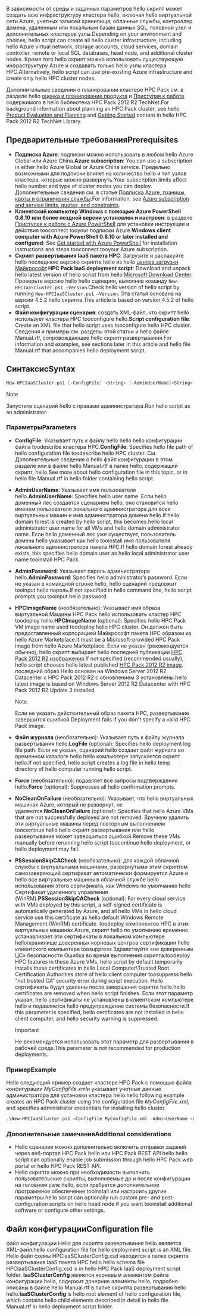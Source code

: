 



<span data-ttu-id="01ccf-101">В зависимости от среды и заданных параметров hello скрипт может создать всю инфраструктуру кластера hello, включая hello виртуальной сети Azure, учетных записей хранилища, облачные службы, контроллер домена, удаленным или локальным базам данных SQL, головной узел и дополнительных кластеров узлы.</span><span class="sxs-lookup"><span data-stu-id="01ccf-101">Depending on your environment and choices, hello script can create all hello cluster infrastructure, including hello Azure virtual network, storage accounts, cloud services, domain controller, remote or local SQL databases, head node, and additional cluster nodes.</span></span> <span data-ttu-id="01ccf-102">Кроме того hello скрипт можно использовать существующую инфраструктуру Azure и создавать только hello узлы кластера HPC.</span><span class="sxs-lookup"><span data-stu-id="01ccf-102">Alternatively, hello script can use pre-existing Azure infrastructure and create only hello HPC cluster nodes.</span></span>

<span data-ttu-id="01ccf-103">Дополнительные сведения о планировании кластере HPC Pack см. в разделе hello [оценка и планирование продукта](https://technet.microsoft.com/library/jj899596.aspx) и [Приступая к работе](https://technet.microsoft.com/library/jj899590.aspx) содержимого в hello библиотека HPC Pack 2012 R2 TechNet.</span><span class="sxs-lookup"><span data-stu-id="01ccf-103">For background information about planning an HPC Pack cluster, see hello [Product Evaluation and Planning](https://technet.microsoft.com/library/jj899596.aspx) and [Getting Started](https://technet.microsoft.com/library/jj899590.aspx) content in hello HPC Pack 2012 R2 TechNet Library.</span></span>

## <a name="prerequisites"></a><span data-ttu-id="01ccf-104">Предварительные требования</span><span class="sxs-lookup"><span data-stu-id="01ccf-104">Prerequisites</span></span>
* <span data-ttu-id="01ccf-105">**Подписка Azure**: подписки можно использовать в любом hello Azure Global или Azure China.</span><span class="sxs-lookup"><span data-stu-id="01ccf-105">**Azure subscription**: You can use a subscription in either hello Azure Global or Azure China service.</span></span> <span data-ttu-id="01ccf-106">Предельно возможными для подписки влияет на количество hello и тип узлов кластера, которые можно развернуть.</span><span class="sxs-lookup"><span data-stu-id="01ccf-106">Your subscription limits affect hello number and type of cluster nodes you can deploy.</span></span> <span data-ttu-id="01ccf-107">Дополнительные сведения см. в статье [Подписка Azure, границы, квоты и ограничения службы](../articles/azure-subscription-service-limits.md).</span><span class="sxs-lookup"><span data-stu-id="01ccf-107">For information, see [Azure subscription and service limits, quotas, and constraints](../articles/azure-subscription-service-limits.md).</span></span>
* <span data-ttu-id="01ccf-108">**Клиентский компьютер Windows с помощью Azure PowerShell 0.8.10 или более поздней версии установлен и настроен**: в разделе [Приступая к работе с Azure PowerShell](/powershell/azureps-cmdlets-docs) для установки инструкции и действия tooconnect tooyour подписки Azure.</span><span class="sxs-lookup"><span data-stu-id="01ccf-108">**Windows client computer with Azure PowerShell 0.8.10 or later installed and configured**: See [Get started with Azure PowerShell](/powershell/azureps-cmdlets-docs) for installation instructions and steps tooconnect tooyour Azure subscription.</span></span>
* <span data-ttu-id="01ccf-109">**Скрипт развертывания IaaS пакета HPC**: Загрузите и распакуйте hello последнюю версию скрипта hello из hello [центра загрузки Майкрософт](https://www.microsoft.com/download/details.aspx?id=44949).</span><span class="sxs-lookup"><span data-stu-id="01ccf-109">**HPC Pack IaaS deployment script**: Download and unpack hello latest version of hello script from hello [Microsoft Download Center](https://www.microsoft.com/download/details.aspx?id=44949).</span></span> <span data-ttu-id="01ccf-110">Проверьте версию hello hello сценария, выполнив команду `New-HPCIaaSCluster.ps1 –Version`.</span><span class="sxs-lookup"><span data-stu-id="01ccf-110">Check hello version of hello script by running `New-HPCIaaSCluster.ps1 –Version`.</span></span> <span data-ttu-id="01ccf-111">Эта статья основана на версии 4.5.2 hello скрипта.</span><span class="sxs-lookup"><span data-stu-id="01ccf-111">This article is based on version 4.5.2 of hello script.</span></span>
* <span data-ttu-id="01ccf-112">**Файл конфигурации сценария**: создать XML-файл, что скрипт hello использует кластера HPC tooconfigure hello.</span><span class="sxs-lookup"><span data-stu-id="01ccf-112">**Script configuration file**: Create an XML file that hello script uses tooconfigure hello HPC cluster.</span></span> <span data-ttu-id="01ccf-113">Сведения и примеры см. разделы этой статьи и hello файле Manual.rtf, сопровождающее hello скрипт развертывания.</span><span class="sxs-lookup"><span data-stu-id="01ccf-113">For information and examples, see sections later in this article and hello file Manual.rtf that accompanies hello deployment script.</span></span>

## <a name="syntax"></a><span data-ttu-id="01ccf-114">Синтаксис</span><span class="sxs-lookup"><span data-stu-id="01ccf-114">Syntax</span></span>
```PowerShell
New-HPCIaaSCluster.ps1 [-ConfigFile] <String> [-AdminUserName]<String> [[-AdminPassword] <String>] [[-HPCImageName] <String>] [[-LogFile] <String>] [-Force] [-NoCleanOnFailure] [-PSSessionSkipCACheck] [<CommonParameters>]
```
> [!NOTE]
> <span data-ttu-id="01ccf-115">Запустите сценарий hello с правами администратора.</span><span class="sxs-lookup"><span data-stu-id="01ccf-115">Run hello script as an administrator.</span></span>
> 
> 

### <a name="parameters"></a><span data-ttu-id="01ccf-116">Параметры</span><span class="sxs-lookup"><span data-stu-id="01ccf-116">Parameters</span></span>
* <span data-ttu-id="01ccf-117">**ConfigFile**: Указывает путь к файлу hello hello hello конфигурации файла toodescribe кластера HPC.</span><span class="sxs-lookup"><span data-stu-id="01ccf-117">**ConfigFile**: Specifies hello file path of hello configuration file toodescribe hello HPC cluster.</span></span> <span data-ttu-id="01ccf-118">См. Дополнительные сведения о hello файл конфигурации в этом разделе или в файле hello Manual.rtf в папке hello, содержащий скрипт, hello.</span><span class="sxs-lookup"><span data-stu-id="01ccf-118">See more about hello configuration file in this topic, or in hello file Manual.rtf in hello folder containing hello script.</span></span>
* <span data-ttu-id="01ccf-119">**AdminUserName**: Указывает имя пользователя hello.</span><span class="sxs-lookup"><span data-stu-id="01ccf-119">**AdminUserName**: Specifies hello user name.</span></span> <span data-ttu-id="01ccf-120">Если hello доменный лес создается сценарием hello, оно становится hello именем пользователя локального администратора для всех виртуальных машин и имя администратора домена hello.</span><span class="sxs-lookup"><span data-stu-id="01ccf-120">If hello domain forest is created by hello script, this becomes hello local administrator user name for all VMs and hello domain administrator name.</span></span> <span data-ttu-id="01ccf-121">Если hello доменный лес уже существует, пользователь домена hello указывает как hello tooinstall имя пользователя локального администратора пакета HPC.</span><span class="sxs-lookup"><span data-stu-id="01ccf-121">If hello domain forest already exists, this specifies hello domain user as hello local administrator user name tooinstall HPC Pack.</span></span>
* <span data-ttu-id="01ccf-122">**AdminPassword**: Указывает пароль администратора hello.</span><span class="sxs-lookup"><span data-stu-id="01ccf-122">**AdminPassword**: Specifies hello administrator’s password.</span></span> <span data-ttu-id="01ccf-123">Если не указан в командной строке hello, hello сценарий предложит tooinput hello пароль.</span><span class="sxs-lookup"><span data-stu-id="01ccf-123">If not specified in hello command line, hello script prompts you tooinput hello password.</span></span>
* <span data-ttu-id="01ccf-124">**HPCImageName** (необязательно): Указывает имя образа виртуальной Машины HPC Pack hello использовать кластер HPC toodeploy hello.</span><span class="sxs-lookup"><span data-stu-id="01ccf-124">**HPCImageName** (optional): Specifies hello HPC Pack VM image name used toodeploy hello HPC cluster.</span></span> <span data-ttu-id="01ccf-125">Он должен быть предоставленный корпорацией Майкрософт пакета HPC образом из hello Azure Marketplace.</span><span class="sxs-lookup"><span data-stu-id="01ccf-125">It must be a Microsoft-provided HPC Pack image from hello Azure Marketplace.</span></span> <span data-ttu-id="01ccf-126">Если не указан (рекомендуется обычно), hello скрипт выбирает hello последней публикации [HPC Pack 2012 R2 изображения](https://azure.microsoft.com/marketplace/partners/microsoft/hpcpack2012r2onwindowsserver2012r2/).</span><span class="sxs-lookup"><span data-stu-id="01ccf-126">If not specified (recommended usually), hello script chooses hello latest published [HPC Pack 2012 R2 image](https://azure.microsoft.com/marketplace/partners/microsoft/hpcpack2012r2onwindowsserver2012r2/).</span></span> <span data-ttu-id="01ccf-127">последний образ Hello основан на Windows Server 2012 R2 Datacenter с HPC Pack 2012 R2 с обновлением 3 установлены.</span><span class="sxs-lookup"><span data-stu-id="01ccf-127">hello latest image is based on Windows Server 2012 R2 Datacenter with HPC Pack 2012 R2 Update 3 installed.</span></span>
  
  > [!NOTE]
  > <span data-ttu-id="01ccf-128">Если не указать действительный образ пакета HPC, развертывание завершится ошибкой.</span><span class="sxs-lookup"><span data-stu-id="01ccf-128">Deployment fails if you don't specify a valid HPC Pack image.</span></span>
  > 
  > 
* <span data-ttu-id="01ccf-129">**Файл журнала** (необязательно): Указывает путь к файлу журнала развертывания hello.</span><span class="sxs-lookup"><span data-stu-id="01ccf-129">**LogFile** (optional): Specifies hello deployment log file path.</span></span> <span data-ttu-id="01ccf-130">Если не указан, сценарий hello создает файл журнала во временном каталоге hello hello компьютере запускается скрипт hello.</span><span class="sxs-lookup"><span data-stu-id="01ccf-130">If not specified, hello script creates a log file in hello temp directory of hello computer running hello script.</span></span>
* <span data-ttu-id="01ccf-131">**Force** (необязательно): подавляет все запросы подтверждения hello.</span><span class="sxs-lookup"><span data-stu-id="01ccf-131">**Force** (optional): Suppresses all hello confirmation prompts.</span></span>
* <span data-ttu-id="01ccf-132">**NoCleanOnFailure** (необязательно): Указывает, что hello виртуальных машинах Azure, который не развернут, не удаляются.</span><span class="sxs-lookup"><span data-stu-id="01ccf-132">**NoCleanOnFailure** (optional): Specifies that hello Azure VMs that are not successfully deployed are not removed.</span></span> <span data-ttu-id="01ccf-133">Вручную удалить эти виртуальные машины перед повторным выполнением toocontinue hello hello скрипт развертывания или hello развертывание может завершиться ошибкой.</span><span class="sxs-lookup"><span data-stu-id="01ccf-133">Remove these VMs manually before rerunning hello script toocontinue hello deployment, or hello deployment may fail.</span></span>
* <span data-ttu-id="01ccf-134">**PSSessionSkipCACheck** (необязательно): для каждой облачной службы с виртуальными машинами, развернутыми этим скриптом самозаверяющий сертификат автоматически формируется Azure и hello все виртуальные машины в облачной службе hello использования этого сертификата, как Windows по умолчанию hello Сертификат удаленного управления (WinRM).</span><span class="sxs-lookup"><span data-stu-id="01ccf-134">**PSSessionSkipCACheck** (optional): For every cloud service with VMs deployed by this script, a self-signed certificate is automatically generated by Azure, and all hello VMs in hello cloud service use this certificate as hello default Windows Remote Management (WinRM) certificate.</span></span> <span data-ttu-id="01ccf-135">toodeploy компонентов HPC в этих виртуальных машинах Azure, скрипт hello по умолчанию временно устанавливает эти сертификаты в локальном компьютере hello\\хранилище доверенных корневых центров сертификации hello клиентского компьютера toosuppress Здравствуйте «не доверенным ЦС» безопасности Ошибка во время выполнения скрипта.</span><span class="sxs-lookup"><span data-stu-id="01ccf-135">toodeploy HPC features in these Azure VMs, hello script by default temporarily installs these certificates in hello Local Computer\\Trusted Root Certification Authorities store of hello client computer toosuppress hello “not trusted CA” security error during script execution.</span></span> <span data-ttu-id="01ccf-136">Hello сертификаты будут удалены после завершения скрипта hello.</span><span class="sxs-lookup"><span data-stu-id="01ccf-136">hello certificates are removed when hello script finishes.</span></span> <span data-ttu-id="01ccf-137">Если этот параметр указан, hello сертификаты не установлены в клиентском компьютере hello и подавляется hello предупреждение системы безопасности.</span><span class="sxs-lookup"><span data-stu-id="01ccf-137">If this parameter is specified, hello certificates are not installed in hello client computer, and hello security warning is suppressed.</span></span>
  
  > [!IMPORTANT]
  > <span data-ttu-id="01ccf-138">Не рекомендуется использовать этот параметр для развертывания в рабочей среде.</span><span class="sxs-lookup"><span data-stu-id="01ccf-138">This parameter is not recommended for production deployments.</span></span>
  > 
  > 

### <a name="example"></a><span data-ttu-id="01ccf-139">Пример</span><span class="sxs-lookup"><span data-stu-id="01ccf-139">Example</span></span>
<span data-ttu-id="01ccf-140">Hello следующий пример создает кластере HPC Pack с помощью файла конфигурации *MyConfigFile.xml*и указывает учетные данные администратора для установки кластера hello.</span><span class="sxs-lookup"><span data-stu-id="01ccf-140">hello following example creates an HPC Pack cluster using the configuration file *MyConfigFile.xml*, and specifies administrator credentials for installing hello cluster.</span></span>

```PowerShell
.\New-HPCIaaSCluster.ps1 –ConfigFile MyConfigFile.xml -AdminUserName <username> –AdminPassword <password>
```

### <a name="additional-considerations"></a><span data-ttu-id="01ccf-141">Дополнительные замечания</span><span class="sxs-lookup"><span data-stu-id="01ccf-141">Additional considerations</span></span>
* <span data-ttu-id="01ccf-142">Hello сценария можно дополнительно включить отправки заданий через веб-портал HPC Pack hello или HPC Pack REST API hello.</span><span class="sxs-lookup"><span data-stu-id="01ccf-142">hello script can optionally enable job submission through hello HPC Pack web portal or hello HPC Pack REST API.</span></span>
* <span data-ttu-id="01ccf-143">Hello скрипта можно при необходимости выполнить пользовательские скрипты, выполняемые до и после конфигурации на головном узле hello, если требуется дополнительное программное обеспечение tooinstall или настроить другие параметры.</span><span class="sxs-lookup"><span data-stu-id="01ccf-143">hello script can optionally run custom pre- and post-configuration scripts on hello head node if you want tooinstall additional software or configure other settings.</span></span>

## <a name="configuration-file"></a><span data-ttu-id="01ccf-144">Файл конфигурации</span><span class="sxs-lookup"><span data-stu-id="01ccf-144">Configuration file</span></span>
<span data-ttu-id="01ccf-145">файл конфигурации Hello для скрипта развертывания hello является XML-файл.</span><span class="sxs-lookup"><span data-stu-id="01ccf-145">hello configuration file for hello deployment script is an XML file.</span></span> <span data-ttu-id="01ccf-146">Hello файл схемы HPCIaaSClusterConfig.xsd находится в папке скрипта развертывания IaaS пакета HPC hello.</span><span class="sxs-lookup"><span data-stu-id="01ccf-146">hello schema file HPCIaaSClusterConfig.xsd is in hello HPC Pack IaaS deployment script folder.</span></span> <span data-ttu-id="01ccf-147">**IaaSClusterConfig** является корневым элементом файла конфигурации hello, содержит дочерние элементы hello, подробно описаны в файле hello Manual.rtf в папке скрипта развертывания hello hello.</span><span class="sxs-lookup"><span data-stu-id="01ccf-147">**IaaSClusterConfig** is hello root element of hello configuration file, which contains hello child elements described in detail in hello file Manual.rtf in hello deployment script folder.</span></span>

